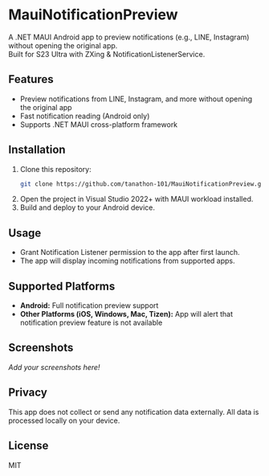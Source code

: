 # MauiNotificationPreview

A .NET MAUI Android app to preview notifications (e.g., LINE, Instagram) without opening the original app.  
Built for S23 Ultra with ZXing & NotificationListenerService.

## Features

- Preview notifications from LINE, Instagram, and more without opening the original app
- Fast notification reading (Android only)
- Supports .NET MAUI cross-platform framework

## Installation

1. Clone this repository:
    ```sh
    git clone https://github.com/tanathon-101/MauiNotificationPreview.git
    ```
2. Open the project in Visual Studio 2022+ with MAUI workload installed.
3. Build and deploy to your Android device.

## Usage

- Grant Notification Listener permission to the app after first launch.
- The app will display incoming notifications from supported apps.

## Supported Platforms

- **Android:** Full notification preview support
- **Other Platforms (iOS, Windows, Mac, Tizen):** App will alert that notification preview feature is not available

## Screenshots

_Add your screenshots here!_

## Privacy

This app does not collect or send any notification data externally. All data is processed locally on your device.

## License

MIT

